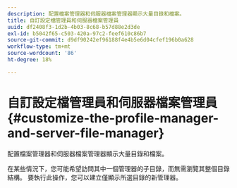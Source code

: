 ```yaml
---
description: 配置檔案管理器和伺服器檔案管理器顯示大量目錄和檔案。
title: 自訂設定檔管理員和伺服器檔案管理員
uuid: df2408f3-1d2b-4b03-8c68-b57d88e2d3de
exl-id: b5042f65-c503-420a-97c2-feef610c86b7
source-git-commit: d9df90242ef96188f4e4b5e6d04cfef196b0a628
workflow-type: tm+mt
source-wordcount: '86'
ht-degree: 18%

---
```


# 自訂設定檔管理員和伺服器檔案管理員{#customize-the-profile-manager-and-server-file-manager}

配置檔案管理器和伺服器檔案管理器顯示大量目錄和檔案。

在某些情況下，您可能希望訪問其中一個管理器的子目錄，而無需瀏覽其整個目錄結構。 要執行此操作，您可以建立僅顯示所選目錄的新管理器。

